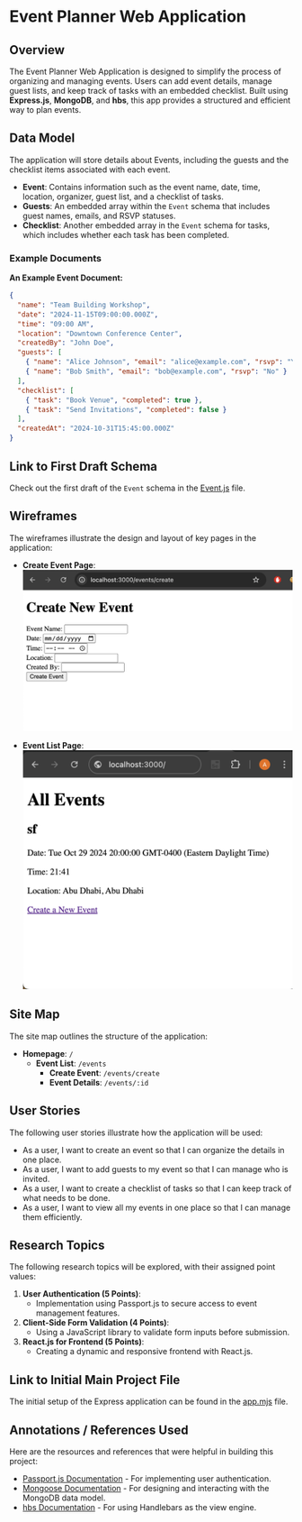 
# Event Planner Web Application

## Overview

The Event Planner Web Application is designed to simplify the process of organizing and managing events. Users can add event details, manage guest lists, and keep track of tasks with an embedded checklist. Built using **Express.js**, **MongoDB**, and **hbs**, this app provides a structured and efficient way to plan events.

## Data Model

The application will store details about Events, including the guests and the checklist items associated with each event.

- **Event**: Contains information such as the event name, date, time, location, organizer, guest list, and a checklist of tasks.
- **Guests**: An embedded array within the `Event` schema that includes guest names, emails, and RSVP statuses.
- **Checklist**: Another embedded array in the `Event` schema for tasks, which includes whether each task has been completed.

### Example Documents

**An Example Event Document:**

```json
{
  "name": "Team Building Workshop",
  "date": "2024-11-15T09:00:00.000Z",
  "time": "09:00 AM",
  "location": "Downtown Conference Center",
  "createdBy": "John Doe",
  "guests": [
    { "name": "Alice Johnson", "email": "alice@example.com", "rsvp": "Yes" },
    { "name": "Bob Smith", "email": "bob@example.com", "rsvp": "No" }
  ],
  "checklist": [
    { "task": "Book Venue", "completed": true },
    { "task": "Send Invitations", "completed": false }
  ],
  "createdAt": "2024-10-31T15:45:00.000Z"
}
```

## Link to First Draft Schema

Check out the first draft of the `Event` schema in the [Event.js](./models/event.js) file.

## Wireframes
The wireframes illustrate the design and layout of key pages in the application:

- **Create Event Page**:  
  ![Create Event Wireframe](./documentation/1.png)
  
- **Event List Page**:  
  ![Event List Wireframe](./documentation/2.png)


## Site Map

The site map outlines the structure of the application:

- **Homepage**: `/`
  - **Event List**: `/events`
    - **Create Event**: `/events/create`
    - **Event Details**: `/events/:id`

## User Stories

The following user stories illustrate how the application will be used:

- As a user, I want to create an event so that I can organize the details in one place.
- As a user, I want to add guests to my event so that I can manage who is invited.
- As a user, I want to create a checklist of tasks so that I can keep track of what needs to be done.
- As a user, I want to view all my events in one place so that I can manage them efficiently.

## Research Topics

The following research topics will be explored, with their assigned point values:

1. **User Authentication (5 Points)**:
   - Implementation using Passport.js to secure access to event management features.
2. **Client-Side Form Validation (4 Points)**:
   - Using a JavaScript library to validate form inputs before submission.
3. **React.js for Frontend (5 Points)**:
   - Creating a dynamic and responsive frontend with React.js.


## Link to Initial Main Project File

The initial setup of the Express application can be found in the [app.mjs](./app.mjs) file.

## Annotations / References Used

Here are the resources and references that were helpful in building this project:

- [Passport.js Documentation](https://www.passportjs.org/docs/) - For implementing user authentication.
- [Mongoose Documentation](https://mongoosejs.com/docs/) - For designing and interacting with the MongoDB data model.
- [hbs Documentation](https://www.npmjs.com/package/hbs) - For using Handlebars as the view engine.